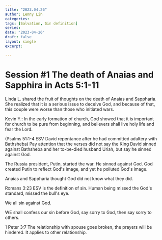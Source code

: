 ```yaml
---
title: "2023.04.26"
author: Lenny Lin
categories: 
tags: [Salvation, Sin definition]
series: 
date: "2023-04-26"
draft: false
layout: single
excerpt: 

---
```


# Session #1 The death of Anaias and Sapphira in Acts 5:1-11

Linda L. shared the fruit of thoughts on the death of Anaias and Sappharia.  She realized that it is a serious issue to deceive God, and because of that, this couple were worse than those who initiated wars.  

Kevin Y.: In the early formation of church, God showed that it is important for church to be pure from beginning, and believers shall live holy life and fear the Lord.  

(Psalms 51:1-4 ESV David repentance after he had committed adultery with Bathsheba) Pay attention that the verses did not say the King David sinned against Bathsheba and her to-be-died husband Uriah, but say he sinned against God.  

The Russia president, Putin, started the war.  He sinned against God.  God created Putin to reflect God's image, and yet he polluted God's image.

Anaias and Sappharia thought God did not know what they did.

Romans 3:23 ESV  is the definition of sin.  Human being missed the God's standard, missed the bull's eye.  

We all sin against God.  

WE shall confess our sin before God, say sorry to God, then say sorry to others.

1 Peter 3:7 The relationship with spouse goes broken, the prayers will be hindered.  It applies to other relationship.